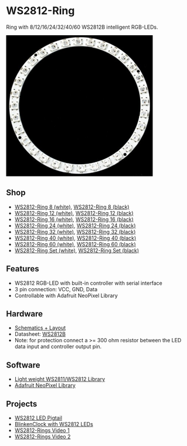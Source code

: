 # WS2812-Ring
Ring with 8/12/16/24/32/40/60 WS2812B intelligent RGB-LEDs.

![WS2812-Ring](https://github.com/watterott/WS2812-Ring/raw/master/hardware/WS2812-Ring_v10.jpg)


## Shop
* [WS2812-Ring 8 (white)](http://www.watterott.com/en/WS2812B-RGB-Ring-8), [WS2812-Ring 8 (black)](http://www.watterott.com/en/WS2812-RGB-Ring-8-Black-Edition)
* [WS2812-Ring 12 (white)](http://www.watterott.com/en/WS2812B-RGB-Ring-12), [WS2812-Ring 12 (black)](http://www.watterott.com/en/WS2812-RGB-Ring-12-Black-Edition)
* [WS2812-Ring 16 (white)](http://www.watterott.com/en/WS2812B-RGB-Ring-16), [WS2812-Ring 16 (black)](http://www.watterott.com/en/WS2812-RGB-Ring-16-Black-Edition)
* [WS2812-Ring 24 (white)](http://www.watterott.com/en/WS2812B-RGB-Ring-24), [WS2812-Ring 24 (black)](http://www.watterott.com/en/WS2812-RGB-Ring-24-Black-Edition)
* [WS2812-Ring 32 (white)](http://www.watterott.com/en/WS2812B-RGB-Ring-32), [WS2812-Ring 32 (black)](http://www.watterott.com/en/WS2812-RGB-Ring-32-Black-Edition)
* [WS2812-Ring 40 (white)](http://www.watterott.com/en/WS2812B-RGB-Ring-40), [WS2812-Ring 40 (black)](http://www.watterott.com/en/WS2812-RGB-Ring-40-Black-Edition)
* [WS2812-Ring 60 (white)](http://www.watterott.com/en/WS2812B-RGB-Ring-60), [WS2812-Ring 60 (black)](http://www.watterott.com/en/WS2812-RGB-Ring-60-Black-Edition)
* [WS2812-Ring Set (white)](http://www.watterott.com/en/WS2812B-RGB-Ring-Set), [WS2812-Ring Set (black)](http://www.watterott.com/en/WS2812-RGB-Ring-Set-Black-Edition)


## Features
* WS2812 RGB-LED with built-in controller with serial interface
* 3 pin connection: VCC, GND, Data
* Controllable with Adafruit NeoPixel Library


## Hardware
* [Schematics + Layout](https://github.com/watterott/WS2812-Ring/tree/master/hardware)
* Datasheet: [WS2812B](https://github.com/watterott/WS2812-Breakout/raw/master/hardware/WS2812B.pdf)
* Note: for protection connect a >= 300 ohm resistor between the LED data input and controller output pin.


## Software
* [Light weight WS2811/WS2812 Library](https://github.com/cpldcpu/light_ws2812)
* [Adafruit NeoPixel Library](https://github.com/adafruit/Adafruit_NeoPixel)


## Projects
* [WS2812 LED Pigtail](http://imgur.com/a/mIjvm)
* [BlinkenClock with WS2812 LEDs](https://github.com/watterott/BlinkenClock)
* [WS2812-Rings Video 1](http://www.youtube.com/watch?v=nubyADJ7BFQ)
* [WS2812-Rings Video 2](http://www.youtube.com/watch?v=e86KrhKNgWE)
